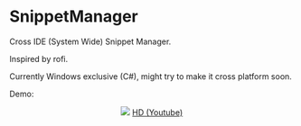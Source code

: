 # SnippetManager

Cross IDE (System Wide) Snippet Manager.

Inspired by rofi.

Currently Windows exclusive (C#), might try to make it cross platform soon.

Demo:
<p align="center">
  <img src="https://media.giphy.com/media/3kwbjJrk1VkY5bORzE/giphy.gif">
  <a href="https://youtu.be/appOTihaOhE">HD (Youtube)</a>
</p>
